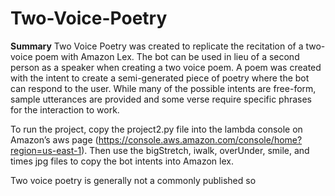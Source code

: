 # Two-Voice-Poetry

**Summary**
Two Voice Poetry was created to replicate the recitation of a two-voice poem with Amazon Lex. The bot can be used in lieu of a second person as a speaker when creating a two voice poem. A poem was created with the intent to create a semi-generated piece of poetry where the bot can respond to the user. While many of the possible intents are free-form, sample utterances are provided and some verse require specific phrases for the interaction to work.

To run the project, copy the project2.py file into the lambda console on Amazon’s aws page (https://console.aws.amazon.com/console/home?region=us-east-1). Then use the bigStretch, iwalk, overUnder, smile, and times jpg files to copy the bot intents into Amazon lex.

Two voice poetry is generally not a commonly published so
